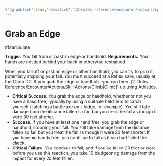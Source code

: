 ```yaml
---
{"dg-publish":true,"permalink":"/2-rules-reference/encounter/actions/specialty-actions/grab-an-edge/","noteIcon":""}
---
```


# Grab an Edge
#Manipulate 

**Trigger.** You fall from or past an edge or handhold.
**Requirements.** Your hands are not tied behind your back or otherwise restrained

When you fall off or past an edge or other handhold, you can try to grab it, potentially stopping your fall. You must succeed at a Reflex save, usually at the Climb DC. If you grab the edge or handhold, you can then [[2. Rules Reference/Encounter/Actions/Skill Actions/Climb\|Climb]] up using Athletics.

- **Critical Success.** You grab the edge or handhold, whether or not you have a hand free, typically by using a suitable held item to catch yourself (catching a battle axe on a ledge, for example). You still take damage from the distance fallen so far, but you treat the fall as though it were 30 feet shorter.
- **Success.** If you have at least one hand free, you grab the edge or handhold, stopping your fall. You still take damage from the distance fallen so far, but you treat the fall as though it were 20 feet shorter. If you have no hands free, you continue to fall as if you had failed the check.
- **Critical Failure.** You continue to fall, and if you’ve fallen 20 feet or more before you use this reaction, you take 10 bludgeoning damage from the impact for every 20 feet fallen.
